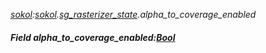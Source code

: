 _[sokol](../../modules/sokol/sokol-module.md):[sokol](../../modules/sokol/sokol-module.md).[sg\_rasterizer\_state](../../modules/sokol/sokol-sg_rasterizer_state.md).alpha\_to\_coverage\_enabled_
##### Field alpha\_to\_coverage\_enabled:[Bool](../../modules/wonkey/wonkey-types-bool.md)
